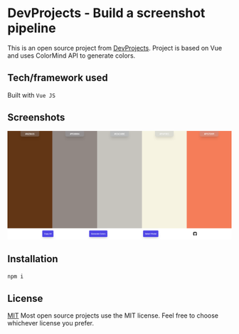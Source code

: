 # DevProjects - Build a screenshot pipeline

This is an open source project from [DevProjects](http://www.codementor.io/projects).
Project is based on Vue and uses ColorMind API to generate colors.

## Tech/framework used

Built with `Vue JS`

## Screenshots

![image](public/page-ss.png)

## Installation

```bash
npm i
```

## License

[MIT](https://choosealicense.com/licenses/mit/)
Most open source projects use the MIT license. Feel free to choose whichever license you prefer.
